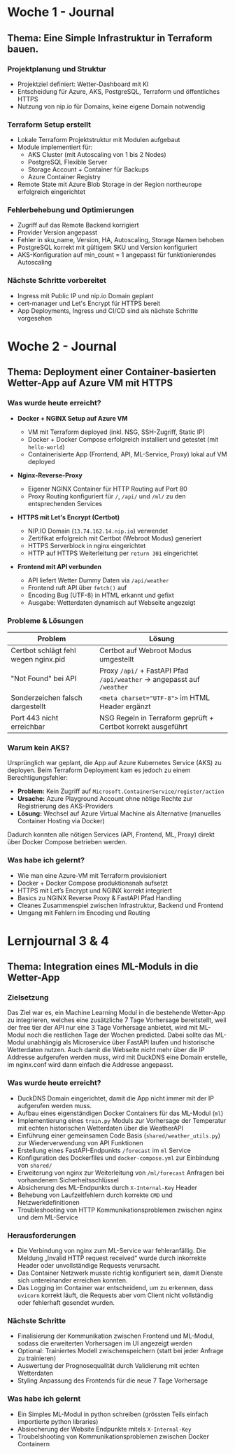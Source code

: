 # Woche 1 - Journal

## Thema: Eine Simple Infrastruktur in Terraform bauen. 

### Projektplanung und Struktur

- Projektziel definiert: Wetter-Dashboard mit KI
- Entscheidung für Azure, AKS, PostgreSQL, Terraform und öffentliches HTTPS
- Nutzung von nip.io für Domains, keine eigene Domain notwendig

### Terraform Setup erstellt

- Lokale Terraform Projektstruktur mit Modulen aufgebaut
- Module implementiert für:
  - AKS Cluster (mit Autoscaling von 1 bis 2 Nodes)
  - PostgreSQL Flexible Server
  - Storage Account + Container für Backups
  - Azure Container Registry
- Remote State mit Azure Blob Storage in der Region northeurope erfolgreich eingerichtet

### Fehlerbehebung und Optimierungen

- Zugriff auf das Remote Backend korrigiert
- Provider Version angepasst
- Fehler in sku_name, Version, HA, Autoscaling, Storage Namen behoben
- PostgreSQL korrekt mit gültigem SKU und Version konfiguriert
- AKS-Konfiguration auf min_count = 1 angepasst für funktionierendes Autoscaling

### Nächste Schritte vorbereitet

- Ingress mit Public IP und nip.io Domain geplant
- cert-manager und Let's Encrypt für HTTPS bereit
- App Deployments, Ingress und CI/CD sind als nächste Schritte vorgesehen

# Woche 2 - Journal

## Thema: Deployment einer Container-basierten Wetter-App auf Azure VM mit HTTPS


### Was wurde heute erreicht?

- **Docker + NGINX Setup auf Azure VM**
   - VM mit Terraform deployed (inkl. NSG, SSH-Zugriff, Static IP)
   - Docker + Docker Compose erfolgreich installiert und getestet (mit `hello-world`)
   - Containerisierte App (Frontend, API, ML-Service, Proxy) lokal auf VM deployed

- **Nginx-Reverse-Proxy**
   - Eigener NGINX Container für HTTP Routing auf Port 80
   - Proxy Routing konfiguriert für `/`, `/api/` und `/ml/` zu den entsprechenden Services

- **HTTPS mit Let's Encrypt (Certbot)**
   - NIP.IO Domain (`13.74.162.14.nip.io`) verwendet
   - Zertifikat erfolgreich mit Certbot (Webroot Modus) generiert
   - HTTPS Serverblock in nginx eingerichtet
   - HTTP auf HTTPS Weiterleitung per `return 301` eingerichtet

- **Frontend mit API verbunden**
   - API liefert Wetter Dummy Daten via `/api/weather`
   - Frontend ruft API über `fetch()` auf
   - Encoding Bug (UTF-8) in HTML erkannt und gefixt
   - Ausgabe: Wetterdaten dynamisch auf Webseite angezeigt

### Probleme & Lösungen

| Problem                             | Lösung                                                               |
|------------------------------------|----------------------------------------------------------------------|
| Certbot schlägt fehl wegen nginx.pid | Certbot auf Webroot Modus umgestellt                                |
| "Not Found" bei API                | Proxy `/api/` + FastAPI Pfad `/api/weather` → angepasst auf `/weather` |
| Sonderzeichen falsch dargestellt   | `<meta charset="UTF-8">` im HTML Header ergänzt                     |
| Port 443 nicht erreichbar          | NSG Regeln in Terraform geprüft + Certbot korrekt ausgeführt        |

### Warum kein AKS?

Ursprünglich war geplant, die App auf Azure Kubernetes Service (AKS) zu deployen. Beim Terraform Deployment kam es jedoch zu einem Berechtigungsfehler:

- **Problem:** Kein Zugriff auf `Microsoft.ContainerService/register/action`
- **Ursache:** Azure Playground Account ohne nötige Rechte zur Registrierung des AKS-Providers
- **Lösung:** Wechsel auf Azure Virtual Machine als Alternative (manuelles Container Hosting via Docker)

Dadurch konnten alle nötigen Services (API, Frontend, ML, Proxy) direkt über Docker Compose betrieben werden.

### Was habe ich gelernt?

- Wie man eine Azure-VM mit Terraform provisioniert
- Docker + Docker Compose produktionsnah aufsetzt
- HTTPS mit Let’s Encrypt und NGINX korrekt integriert
- Basics zu NGINX Reverse Proxy & FastAPI Pfad Handling
- Cleanes Zusammenspiel zwischen Infrastruktur, Backend und Frontend
- Umgang mit Fehlern im Encoding und Routing

# Lernjournal 3 & 4

## Thema: Integration eines ML-Moduls in die Wetter-App

### Zielsetzung
Das Ziel war es, ein Machine Learning Modul in die bestehende Wetter-App zu integrieren, welches eine zusätzliche 7 Tage Vorhersage bereitstellt, weil der free tier der API nur eine 3 Tage Vorhersage anbietet, wird mit ML-Modul noch die restlichen Tage der Wochen predicted. Dabei sollte das ML-Modul unabhängig als Microservice über FastAPI laufen und historische Wetterdaten nutzen. Auch damit die Webseite nicht mehr über die IP Addresse aufgerufen werden muss, wird mit DuckDNS eine Domain erstelle, im nginx.conf wird dann einfach die Addresse angepasst.

### Was wurde heute erreicht?

- DuckDNS Domain eingerichtet, damit die App nicht immer mit der IP aufgerufen werden muss.
- Aufbau eines eigenständigen Docker Containers für das ML-Modul (`ml`)
- Implementierung eines `train.py` Moduls zur Vorhersage der Temperatur mit echten historischen Wetterdaten über die WeatherAPI
- Einführung einer gemeinsamen Code Basis (`shared/weather_utils.py`) zur Wiederverwendung von API Funktionen
- Erstellung eines FastAPI-Endpunkts `/forecast` im `ml` Service
- Konfiguration des Dockerfiles und `docker-compose.yml` zur Einbindung von `shared/`
- Erweiterung von nginx zur Weiterleitung von `/ml/forecast` Anfragen bei vorhandenem Sicherheitsschlüssel
- Absicherung des ML-Endpunkts durch `X-Internal-Key` Header
- Behebung von Laufzeitfehlern durch korrekte `CMD` und Netzwerkdefinitionen
- Troubleshooting von HTTP Kommunikationsproblemen zwischen nginx und dem ML-Service

### Herausforderungen

- Die Verbindung von nginx zum ML-Service war fehleranfällig. Die Meldung „Invalid HTTP request received“ wurde durch inkorrekte Header oder unvollständige Requests verursacht.
- Das Container Netzwerk musste richtig konfiguriert sein, damit Dienste sich untereinander erreichen konnten.
- Das Logging im Container war entscheidend, um zu erkennen, dass `uvicorn` korrekt läuft, die Requests aber vom Client nicht vollständig oder fehlerhaft gesendet wurden.

### Nächste Schritte

- Finalisierung der Kommunikation zwischen Frontend und ML-Modul, sodass die erweiterten Vorhersagen im UI angezeigt werden
- Optional: Trainiertes Modell zwischenspeichern (statt bei jeder Anfrage zu trainieren)
- Auswertung der Prognosequalität durch Validierung mit echten Wetterdaten
- Styling Anpassung des Frontends für die neue 7 Tage Vorhersage

### Was habe ich gelernt

- Ein Simples ML-Modul in python schreiben (grössten Teils einfach importierte python libraries)
- Absiecherung der Website Endpunkte mitels `X-Internal-Key`
- Troubelshooting von Kommunikationsproblemen zwischen Docker Containern

